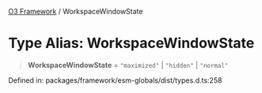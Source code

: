 [O3 Framework](../API.md) / WorkspaceWindowState

# Type Alias: WorkspaceWindowState

> **WorkspaceWindowState** = `"maximized"` \| `"hidden"` \| `"normal"`

Defined in: packages/framework/esm-globals/dist/types.d.ts:258
